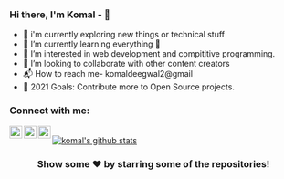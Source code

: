 ### Hi there, I'm Komal - 👋

- 🔭 i'm currently exploring new things or technical stuff
- 🌱 I’m currently learning everything 🤣
- 👀 I’m interested in web development and compititive programming.
- 👯 I’m looking to collaborate with other content creators
- 📬 How to reach me- komaldeegwal2@gmail
- 🥅 2021 Goals: Contribute more to Open Source projects.

### Connect with me:


[<img align="left" alt="Komal | Twitter" width="22px" src="https://cdn.jsdelivr.net/npm/simple-icons@v3/icons/twitter.svg" />][twitter]
[<img align="left" alt="Komal | LinkedIn" width="22px" src="https://cdn.jsdelivr.net/npm/simple-icons@v3/icons/linkedin.svg" />][linkedin]
[<img align="left" alt="Komal | Instagram" width="22px" src="https://cdn.jsdelivr.net/npm/simple-icons@v3/icons/instagram.svg" />][instagram]

<br />

[twitter]: https://twitter.com/Komal35484217?s=09
[instagram]: https://www.instagram.com/komal15012003/
[linkedin]: https://www.linkedin.com/in/komal-deegwal-35b31a206
[webdevplaylist]: https://www.youtube.com/playlist?list=PLkwxH9e_vrAJ0WbEsFA9W3I1W-g_BTsbt
[jsplaylist]: https://www.youtube.com/playlist?list=PLkwxH9e_vrALRJKu7wfXby3MKeflhTu6B
[cssplaylist]: https://www.youtube.com/playlist?list=PLkwxH9e_vrALSdvZuEh6gqQdmDoDIoqz4
[reactplaylist]: https://www.youtube.com/playlist?list=PLkwxH9e_vrAK4TdffpxKY3QGyHCpxFcQ0


<a href="https://github.com/komal">
 <img align="center" src="https://github-readme-stats.vercel.app/api?username=komal&show_icons=true&theme=light&line_height=27" alt="komal's github stats"/>
</a>


<div align="center">

### Show some ❤️ by starring some of the repositories!

</div>


<!---
komal1503/komal1503 is a ✨ special ✨ repository because its `README.md` (this file) appears on your GitHub profile.
You can click the Preview link to take a look at your changes.
--->
